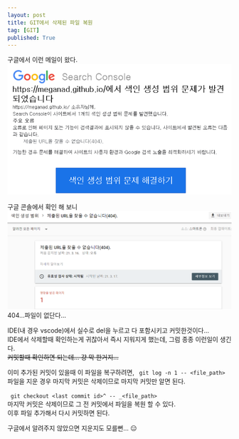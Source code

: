 ```yaml
---
layout: post
title: GIT에서 삭제된 파일 복원
tag: [GIT]
published: True
---
```


구글에서 이런 메일이 왔다.  
![](../img/2021-03-17-GIT에서%20삭제된%20파일%20복원/2021-03-17-10-03-32.png)  

구글 콘솔에서 확인 해 보니  
![](../img/2021-03-17-GIT에서%20삭제된%20파일%20복원/2021-03-17-10-04-59.png)  
404...파일이 없단다...  

IDE(내 경우 vscode)에서 실수로 del을 누르고 다 포함시키고 커밋한것이다...  
IDE에서 삭제할때 확인하는게 귀찮아서 즉시 지워지게 했는데, 그럼 종종 이런일이 생긴다.  
~~커밋할때 확인하면 되는데... 걍 막 한거지...~~  

이미 추가된 커밋이 있을때 이 파일을 복구하려면, 
``` git log -n 1 -- <file_path>```  
파일을 지운 경우 마지막 커밋은 삭제이므로 마지막 커밋만 알면 된다.  

``` git checkout <last commit id>^ -- _<file_path>```  
마지막 커밋은 삭제이므로 그 전 커밋에서 파일을 복원 할 수 있다.  
이후 파일 추가해서 다시 커밋하면 된다.  

구글에서 알려주지 않았으면 지운지도 모를뻔... 😑
  